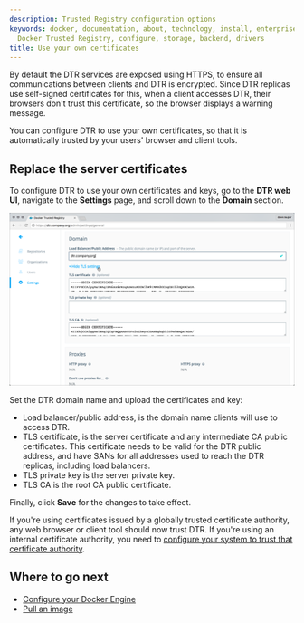 ```yaml
---
description: Trusted Registry configuration options
keywords: docker, documentation, about, technology, install, enterprise, hub, CS engine,
  Docker Trusted Registry, configure, storage, backend, drivers
title: Use your own certificates
---
```


By default the DTR services are exposed using HTTPS, to ensure all
communications between clients and DTR is encrypted. Since DTR
replicas use self-signed certificates for this, when a client accesses
DTR, their browsers don't trust this certificate, so the browser displays a
warning message.

You can configure DTR to use your own certificates, so that it is automatically
trusted by your users' browser and client tools.

## Replace the server certificates

To configure DTR to use your own certificates and keys, go to the
**DTR web UI**, navigate to the **Settings** page, and scroll down to the
**Domain** section.

![](../images/use-your-certificates-1.png)


Set the DTR domain name and upload the certificates and key:

* Load balancer/public address, is the domain name clients will use to access DTR.
* TLS certificate, is the server certificate and any intermediate CA public
certificates. This certificate needs to be valid for the DTR public address,
and have SANs for all addresses used to reach the DTR replicas, including load
balancers.
* TLS private key is the server private key.
* TLS CA is the root CA public certificate.

Finally, click **Save** for the changes to take effect.

If you're using certificates issued by a globally trusted certificate authority,
any web browser or client tool should now trust DTR. If you're using an internal
certificate authority, you need to
[configure your system to trust that certificate authority](../repos-and-images/index.md).

## Where to go next

* [Configure your Docker Engine](../repos-and-images/index.md)
* [Pull an image](../repos-and-images/pull-an-image.md)
